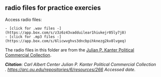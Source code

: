## radio files for practice exercies

Access radio files:

    - [click for .wav files -](https://app.box.com/s/z3z6z43vadduilear1hiukejr05ly7j8)
    - [click for .mp3 files -](https://app.box.com/s/6licwvghvs3dncbpihknezg2kv8lvgeq)

The radio files in this folder are from the [Julian P. Kanter Political Commercial Collection](https://arc.ou.edu/repositories/6). 

***Citation***: *Carl Albert Center Julian P. Kanter Political Commercial Collection . https://arc.ou.edu/repositories/6/resources/266 Accessed date.*